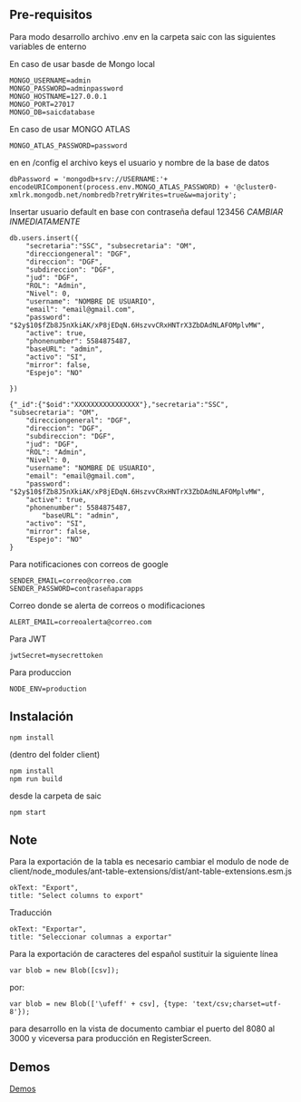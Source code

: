
## Pre-requisitos

Para modo desarrollo archivo .env en la carpeta saic con las siguientes variables de enterno


En caso de usar basde de Mongo local
```shell
MONGO_USERNAME=admin
MONGO_PASSWORD=adminpassword
MONGO_HOSTNAME=127.0.0.1
MONGO_PORT=27017
MONGO_DB=saicdatabase
```

En caso de usar MONGO ATLAS
```shell
MONGO_ATLAS_PASSWORD=password
```
en en /config el archivo keys el usuario y nombre de la base de datos
```shell
dbPassword = 'mongodb+srv://USERNAME:'+ encodeURIComponent(process.env.MONGO_ATLAS_PASSWORD) + '@cluster0-xmlrk.mongodb.net/nombredb?retryWrites=true&w=majority';
```
Insertar usuario default en base con contraseña defaul 123456 *CAMBIAR INMEDIATAMENTE*
```shell
db.users.insert({	
	"secretaria":"SSC", "subsecretaria": "OM",
    "direcciongeneral": "DGF",
	"direccion": "DGF",
	"subdireccion": "DGF",
	"jud": "DGF",
	"ROL": "Admin",
	"Nivel": 0,	
	"username": "NOMBRE DE USUARIO",
	"email": "email@gmail.com",
	"password": "$2y$10$fZb8J5nXkiAK/xP8jEDqN.6HszvvCRxHNTrX3ZbDAdNLAFOMplvMW",
	"active": true,
	"phonenumber": 5584875487,
    "baseURL": "admin",
  	"activo": "SI",
	"mirror": false,
	"Espejo": "NO"

})
```
```shell
{"_id":{"$oid":"XXXXXXXXXXXXXXXX"},"secretaria":"SSC", "subsecretaria": "OM",
    "direcciongeneral": "DGF",
	"direccion": "DGF",
	"subdireccion": "DGF",
	"jud": "DGF",
	"ROL": "Admin",
	"Nivel": 0,	
	"username": "NOMBRE DE USUARIO",
	"email": "email@gmail.com",
	"password": "$2y$10$fZb8J5nXkiAK/xP8jEDqN.6HszvvCRxHNTrX3ZbDAdNLAFOMplvMW",
	"active": true,
	"phonenumber": 5584875487,
        "baseURL": "admin",
  	"activo": "SI",
	"mirror": false,
	"Espejo": "NO"
}
```
Para notificaciones con correos de google
```shell
SENDER_EMAIL=correo@correo.com
SENDER_PASSWORD=contraseñaparapps
```
Correo donde se alerta de correos o modificaciones
```shell
ALERT_EMAIL=correoalerta@correo.com
```
Para JWT
```shell
jwtSecret=mysecrettoken
```
Para produccion
```shell
NODE_ENV=production
```

## Instalación

```shell
npm install
```
(dentro del folder client)

```shell
npm install
npm run build
```

desde la carpeta de saic 
```shell
npm start
```
## Note

Para la exportación de la tabla es necesario cambiar el modulo de node de client/node_modules/ant-table-extensions/dist/ant-table-extensions.esm.js
```shell
okText: "Export",
title: "Select columns to export"
```
Traducción
```shell
okText: "Exportar",
title: "Seleccionar columnas a exportar"
```
Para la exportación de caracteres del español sustituir la siguiente línea
```shell
var blob = new Blob([csv]);
```
por: 
```shell
var blob = new Blob(['\ufeff' + csv], {type: 'text/csv;charset=utf-8'});
```

para desarrollo en la vista de documento cambiar el puerto del 8080 al 3000 y viceversa para producción en RegisterScreen.

## Demos

[Demos](https://url)



